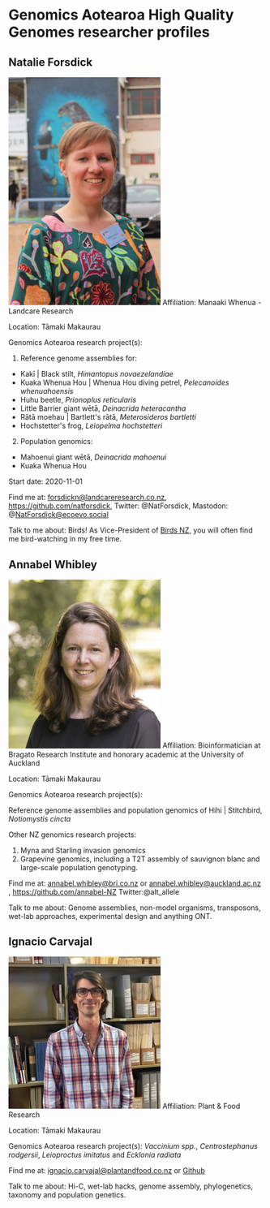 # Genomics Aotearoa High Quality Genomes researcher profiles

## Natalie Forsdick

<img src="./images/NatForsdick.jpeg" alt="Profile photo of Natalie Forsdick" width="300">
Affiliation: Manaaki Whenua - Landcare Research

Location: Tāmaki Makaurau

Genomics Aotearoa research project(s):
1) Reference genome assemblies for:
- Kakī | Black stilt, *Himantopus novaezelandiae*
- Kuaka Whenua Hou | Whenua Hou diving petrel, *Pelecanoides whenuahoensis*
- Huhu beetle, *Prionoplus reticularis*
- Little Barrier giant wētā, *Deinacrida heteracantha*
- Rātā moehau | Bartlett's rātā, *Meterosideros bartletti*
- Hochstetter's frog, *Leiopelma hochstetteri*
    
2) Population genomics:
    
- Mahoenui giant wētā, *Deinacrida mahoenui*
- Kuaka Whenua Hou
    
Start date: 2020-11-01

Find me at: forsdickn@landcareresearch.co.nz, https://github.com/natforsdick, Twitter: @NatForsdick, Mastodon: @NatForsdick@ecoevo.social 

Talk to me about: Birds! As Vice-President of [Birds NZ](www.birdsnz.org.nz), you will often find me bird-watching in my free time. 

## Annabel Whibley
<img src="./images/AnnabelWhibley.jpg" alt="Profile photo of Annabel Whibley" width="300">
Affiliation: Bioinformatician at Bragato Research Institute and honorary academic at the University of Auckland 

Location: Tāmaki Makaurau

Genomics Aotearoa research project(s):

Reference genome assemblies and population genomics of  Hihi | Stitchbird, *Notiomystis cincta*

Other NZ genomics research projects:
1) Myna and Starling invasion genomics
2) Grapevine genomics, including a T2T assembly of sauvignon blanc and large-scale population genotyping.

Find me at: annabel.whibley@bri.co.nz or annabel.whibley@auckland.ac.nz , https://github.com/annabel-NZ Twitter:@alt_allele

Talk to me about: Genome assemblies, non-model organisms, transposons, wet-lab approaches, experimental design and anything ONT.

## Ignacio Carvajal
<img src="./images/IgnacioCarvajal.jpg" alt="Iggy was here" width="300">
Affiliation: Plant & Food Research 

Location: Tāmaki Makaurau

Genomics Aotearoa research project(s): *Vaccinium spp.*, *Centrostephanus rodgersii*, *Leioproctus imitatus* and *Ecklonia radiata*

Find me at: ignacio.carvajal@plantandfood.co.nz or  [Github](https://github.com/ignacio3437)

Talk to me about: Hi-C, wet-lab hacks, genome assembly, phylogenetics, taxonomy and population genetics. 
